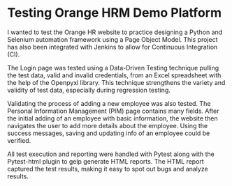 # Testing Orange HRM Demo Platform
I wanted to test the Orange HR website to practice designing a Python and Selenium automation framework using a Page Object Model. This project has also been integrated with Jenkins to allow for Continuous Integration (CI).

The Login page was tested using a Data-Driven Testing technique pulling the test data, valid and invalid credentials, from an Excel spreadsheet with the help of the Openpyxl library. This technique strengthens the variety and validity of test data, especially during regression testing.

Validating the process of adding a new employee was also tested. The Personal Information Management (PIM) page contains many fields. After the initial adding of an employee with basic information, the website then navigates the user to add more details about the employee. Using the success messages, saving and updating info of an employee could be verified.

All test execution and reporting were handled with Pytest along with the Pytest-html plugin to gelp generate HTML reports. The HTML report captured the test results, making it easy to spot out bugs and analyze results.



